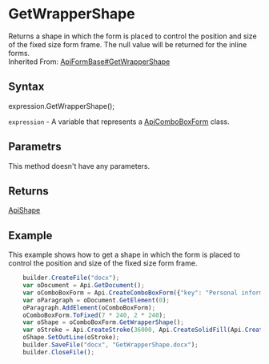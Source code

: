 # GetWrapperShape

Returns a shape in which the form is placed to control the position and size of the fixed size form frame. The null value will be returned for the inline forms.<br>Inherited From: [ApiFormBase#GetWrapperShape](../../ApiFormBase/Methods/GetWrapperShape.md)

## Syntax

expression.GetWrapperShape();

`expression` - A variable that represents a [ApiComboBoxForm](../ApiComboBoxForm.md) class.

## Parametrs

This method doesn't have any parameters.

## Returns

[ApiShape](../../ApiShape/ApiShape.md)

## Example

This example shows how to get a shape in which the form is placed to control the position and size of the fixed size form frame.

```javascript
	builder.CreateFile("docx");
	var oDocument = Api.GetDocument();
	var oComboBoxForm = Api.CreateComboBoxForm({"key": "Personal information", "tip": "Choose your country", "required": true, "placeholder": "Country", "editable": false, "autoFit": false, "items": ["Latvia", "USA", "UK"]});
	var oParagraph = oDocument.GetElement(0);
	oParagraph.AddElement(oComboBoxForm);
	oComboBoxForm.ToFixed(7 * 240, 2 * 240);
	var oShape = oComboBoxForm.GetWrapperShape();
	var oStroke = Api.CreateStroke(36000, Api.CreateSolidFill(Api.CreateRGBColor(255, 111, 61)));
	oShape.SetOutLine(oStroke);
	builder.SaveFile("docx", "GetWrapperShape.docx");
	builder.CloseFile();
```